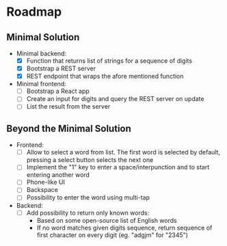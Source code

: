# Roadmap

## Minimal Solution

- Minimal backend:
    - [x] Function that returns list of strings for a sequence of digits
    - [x] Bootstrap a REST server
    - [x] REST endpoint that wraps the afore mentioned function
- Minimal frontend:
    - [ ] Bootstrap a React app
    - [ ] Create an input for digits and query the REST server on update
    - [ ] List the result from the server

## Beyond the Minimal Solution

- Frontend:
    - [ ] Allow to select a word from list. The first word is selected by default, pressing a select button selects the next one
    - [ ] Implement the "1" key to enter a space/interpunction and to start entering another word
    - [ ] Phone-like UI
    - [ ] Backspace
    - [ ] Possibility to enter the word using multi-tap
- Backend:
    - [ ] Add possibility to return only known words:
        - Based on some open-source list of English words
        - If no word matches given digits sequence, return sequence of first character on every digit (eg. "adgjm" for "2345")
